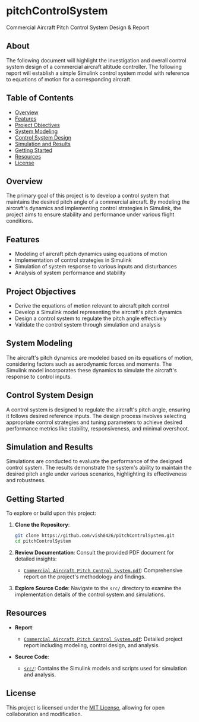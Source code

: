 # pitchControlSystem
Commercial Aircraft Pitch Control System Design &amp; Report

## About 
The following document will highlight the investigation and overall control system design of a commercial aircraft altitude controller. The following report will establish a 
simple Simulink control system model with reference to equations of motion for a corresponding aircraft.

## Table of Contents

- [Overview](#overview)
- [Features](#features)
- [Project Objectives](#project-objectives)
- [System Modeling](#system-modeling)
- [Control System Design](#control-system-design)
- [Simulation and Results](#simulation-and-results)
- [Getting Started](#getting-started)
- [Resources](#resources)
- [License](#license)

## Overview

The primary goal of this project is to develop a control system that maintains the desired pitch angle of a commercial aircraft. By modeling the aircraft's dynamics and implementing control strategies in Simulink, the project aims to ensure stability and performance under various flight conditions.

## Features

- Modeling of aircraft pitch dynamics using equations of motion
- Implementation of control strategies in Simulink
- Simulation of system response to various inputs and disturbances
- Analysis of system performance and stability

## Project Objectives

- Derive the equations of motion relevant to aircraft pitch control
- Develop a Simulink model representing the aircraft's pitch dynamics
- Design a control system to regulate the pitch angle effectively
- Validate the control system through simulation and analysis

## System Modeling

The aircraft's pitch dynamics are modeled based on its equations of motion, considering factors such as aerodynamic forces and moments. The Simulink model incorporates these dynamics to simulate the aircraft's response to control inputs.

## Control System Design

A control system is designed to regulate the aircraft's pitch angle, ensuring it follows desired reference inputs. The design process involves selecting appropriate control strategies and tuning parameters to achieve desired performance metrics like stability, responsiveness, and minimal overshoot.

## Simulation and Results

Simulations are conducted to evaluate the performance of the designed control system. The results demonstrate the system's ability to maintain the desired pitch angle under various scenarios, highlighting its effectiveness and robustness.

## Getting Started

To explore or build upon this project:

1. **Clone the Repository**:
   ```bash
   git clone https://github.com/vish8426/pitchControlSystem.git
   cd pitchControlSystem
   ```
2. **Review Documentation**: Consult the provided PDF document for detailed insights:
   - [`Commercial Aircraft Pitch Control System.pdf`](Commercial%20Aircraft%20Pitch%20Control%20System.pdf): Comprehensive report on the project's methodology and findings.

3. **Explore Source Code**: Navigate to the `src/` directory to examine the implementation details of the control system and simulations.

## Resources

- **Report**:
  - [`Commercial Aircraft Pitch Control System.pdf`](Commercial%20Aircraft%20Pitch%20Control%20System.pdf): Detailed project report including modeling, control design, and analysis.

- **Source Code**:
  - [`src/`](src/): Contains the Simulink models and scripts used for simulation and analysis.

## License

This project is licensed under the [MIT License](LICENSE), allowing for open collaboration and modification.
